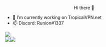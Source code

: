 <p align="center">
Hi there 👋

- 🔭 I’m currently working on TropicalVPN.net
- 📫 Discord: Runion#1337

<img src="https://github-readme-streak-stats.herokuapp.com/?user=Runion1337&theme=dark"></img><br>
<img src="https://github-readme-stats.vercel.app/api?username=runion1337&layout=compact&theme=dark"></img><img src="https://github-readme-stats.vercel.app/api/top-langs/?username=runion1337&layout=compact&theme=dark"></img>
</p>

